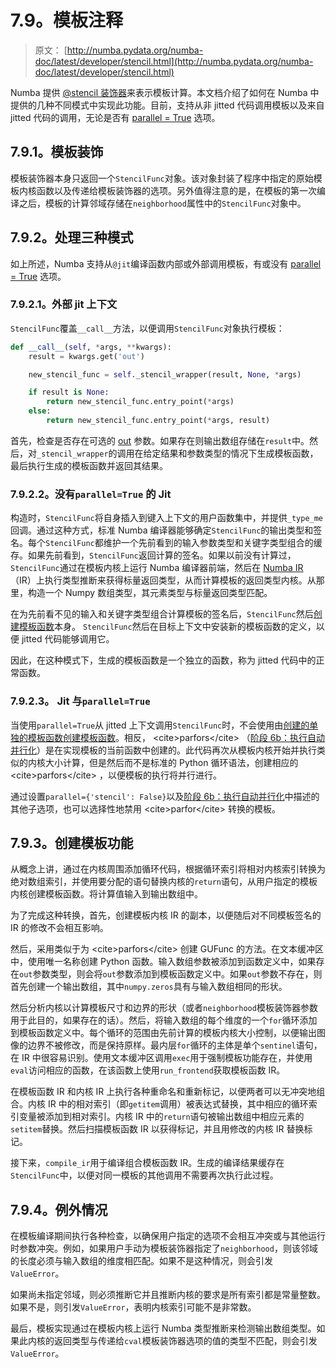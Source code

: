 # 7.9。模板注释

> 原文： [http://numba.pydata.org/numba-doc/latest/developer/stencil.html](http://numba.pydata.org/numba-doc/latest/developer/stencil.html)

Numba 提供 [@stencil 装饰器](../user/stencil.html#numba-stencil)来表示模板计算。本文档介绍了如何在 Numba 中提供的几种不同模式中实现此功能。目前，支持从非 jitted 代码调用模板以及来自 jitted 代码的调用，无论是否有 [parallel = True](../user/jit.html#parallel-jit-option) 选项。

## 7.9.1。模板装饰

模板装饰器本身只返回一个`StencilFunc`对象。该对象封装了程序中指定的原始模板内核函数以及传递给模板装饰器的选项。另外值得注意的是，在模板的第一次编译之后，模板的计算邻域存储在`neighborhood`属性中的`StencilFunc`对象中。

## 7.9.2。处理三种模式

如上所述，Numba 支持从`@jit`编译函数内部或外部调用模板，有或没有 [parallel = True](../user/jit.html#parallel-jit-option) 选项。

### 7.9.2.1。外部 jit 上下文

`StencilFunc`覆盖`__call__`方法，以便调用`StencilFunc`对象执行模板：

```py
def __call__(self, *args, **kwargs):
    result = kwargs.get('out')

    new_stencil_func = self._stencil_wrapper(result, None, *args)

    if result is None:
        return new_stencil_func.entry_point(*args)
    else:
        return new_stencil_func.entry_point(*args, result)

```

首先，检查是否存在可选的 [out](../user/stencil.html#stencil-function-out) 参数。如果存在则输出数组存储在`result`中。然后，对`_stencil_wrapper`的调用在给定结果和参数类型的情况下生成模板函数，最后执行生成的模板函数并返回其结果。

### 7.9.2.2。没有`parallel=True` 的 Jit

构造时，`StencilFunc`将自身插入到键入上下文的用户函数集中，并提供`_type_me`回调。通过这种方式，标准 Numba 编译器能够确定`StencilFunc`的输出类型和签名。每个`StencilFunc`都维护一个先前看到的输入参数类型和关键字类型组合的缓存。如果先前看到，`StencilFunc`返回计算的签名。如果以前没有计算过，`StencilFunc`通过在模板内核上运行 Numba 编译器前端，然后在 [Numba IR](../glossary.html#term-numba-ir) （IR）上执行类型推断来获得标量返回类型，从而计算模板的返回类型内核。从那里，构造一个 Numpy 数组类型，其元素类型与标量返回类型匹配。

在为先前看不见的输入和关键字类型组合计算模板的签名后，`StencilFunc`然后[创建模板函数](#arch-stencil-create-function)本身。 `StencilFunc`然后在目标上下文中安装新的模板函数的定义，以便 jitted 代码能够调用它。

因此，在这种模式下，生成的模板函数是一个独立的函数，称为 jitted 代码中的正常函数。

### 7.9.2.3。 Jit 与`parallel=True`

当使用`parallel=True`从 jitted 上下文调用`StencilFunc`时，不会使用由[创建的单独的模板函数创建模板函数](#arch-stencil-create-function)。相反， &lt;cite&gt;parfors&lt;/cite&gt; （[阶段 6b：执行自动并行化](architecture.html#parallel-accelerator)）是在实现模板的当前函数中创建的。此代码再次从模板内核开始并执行类似的内核大小计算，但是然后而不是标准的 Python 循环语法，创建相应的 &lt;cite&gt;parfors&lt;/cite&gt; ，以便模板的执行将并行进行。

通过设置`parallel={'stencil': False}`以及[阶段 6b：执行自动并行化](architecture.html#parallel-accelerator)中描述的其他子选项，也可以选择性地禁用 &lt;cite&gt;parfor&lt;/cite&gt; 转换的模板。

## 7.9.3。创建模板功能

从概念上讲，通过在内核周围添加循环代码，根据循环索引将相对内核索引转换为绝对数组索引，并使用要分配的语句替换内核的`return`语句，从用户指定的模板内核创建模板函数。将计算值输入到输出数组中。

为了完成这种转换，首先，创建模板内核 IR 的副本，以便随后对不同模板签名的 IR 的修改不会相互影响。

然后，采用类似于为 &lt;cite&gt;parfors&lt;/cite&gt; 创建 GUFunc 的方法。在文本缓冲区中，使用唯一名称创建 Python 函数。输入数组参数被添加到函数定义中，如果存在`out`参数类型，则会将`out`参数添加到模板函数定义中。如果`out`参数不存在，则首先创建一个输出数组，其中`numpy.zeros`具有与输入数组相同的形状。

然后分析内核以计算模板尺寸和边界的形状（或者`neighborhood`模板装饰器参数用于此目的，如果存在的话）。然后，将输入数组的每个维度的一个`for`循环添加到模板函数定义中。每个循环的范围由先前计算的模板内核大小控制，以便输出图像的边界不被修改，而是保持原样。最内层`for`循环的主体是单个`sentinel`语句，在 IR 中很容易识别。使用文本缓冲区调用`exec`用于强制模板功能存在，并使用`eval`访问相应的函数，在该函数上使用`run_frontend`获取模板函数 IR。

在模板函数 IR 和内核 IR 上执行各种重命名和重新标记，以便两者可以无冲突地组合。内核 IR 中的相对索引（即`getitem`调用）被表达式替换，其中相应的循环索引变量被添加到相对索引。内核 IR 中的`return`语句被输出数组中相应元素的`setitem`替换。然后扫描模板函数 IR 以获得标记，并且用修改的内核 IR 替换标记。

接下来，`compile_ir`用于编译组合模板函数 IR。生成的编译结果缓存在`StencilFunc`中，以便对同一模板的其他调用不需要再次执行此过程。

## 7.9.4。例外情况

在模板编译期间执行各种检查，以确保用户指定的选项不会相互冲突或与其他运行时参数冲突。例如，如果用户手动为模板装饰器指定了`neighborhood`，则该邻域的长度必须与输入数组的维度相匹配。如果不是这种情况，则会引发`ValueError`。

如果尚未指定邻域，则必须推断它并且推断内核的要求是所有索引都是常量整数。如果不是，则引发`ValueError`，表明内核索引可能不是非常数。

最后，模板实现通过在模板内核上运行 Numba 类型推断来检测输出数组类型。如果此内核的返回类型与传递给`cval`模板装饰器选项的值的类型不匹配，则会引发`ValueError`。